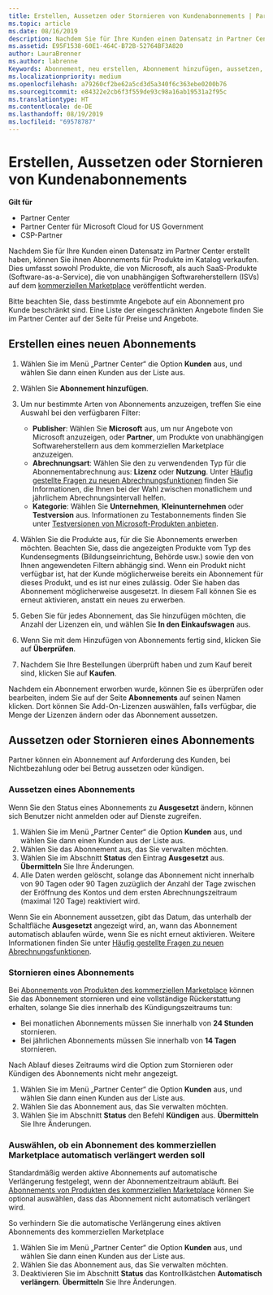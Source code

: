 ```yaml
---
title: Erstellen, Aussetzen oder Stornieren von Kundenabonnements | Partner Center
ms.topic: article
ms.date: 08/16/2019
description: Nachdem Sie für Ihre Kunden einen Datensatz in Partner Center erstellt haben, können Sie ihnen Abonnements für Produkte im Katalog verkaufen.
ms.assetid: E95F1538-60E1-464C-B72B-52764BF3A820
author: LauraBrenner
ms.author: labrenne
Keywords: Abonnement, neu erstellen, Abonnement hinzufügen, aussetzen, kündigen, stornieren, Aussetzung
ms.localizationpriority: medium
ms.openlocfilehash: a79260cf2be62a5cd3d5a340f6c363ebe0200b76
ms.sourcegitcommit: e84322e2cb6f3f559de93c98a16ab19531a2f95c
ms.translationtype: HT
ms.contentlocale: de-DE
ms.lasthandoff: 08/19/2019
ms.locfileid: "69578787"
---
```

# <a name="create-suspend-or-cancel-customer-subscriptions"></a>Erstellen, Aussetzen oder Stornieren von Kundenabonnements

**Gilt für**

-  Partner Center
-  Partner Center für Microsoft Cloud for US Government
-  CSP-Partner

Nachdem Sie für Ihre Kunden einen Datensatz im Partner Center erstellt haben, können Sie ihnen Abonnements für Produkte im Katalog verkaufen. Dies umfasst sowohl Produkte, die von Microsoft, als auch SaaS-Produkte (Software-as-a-Service), die von unabhängigen Softwareherstellern (ISVs) auf dem [kommerziellen Marketplace](https://azuremarketplace.microsoft.com/marketplace) veröffentlicht werden. 

Bitte beachten Sie, dass bestimmte Angebote auf ein Abonnement pro Kunde beschränkt sind. Eine Liste der eingeschränkten Angebote finden Sie im Partner Center auf der Seite für Preise und Angebote. 


## <a name="create-a-new-subscription"></a>Erstellen eines neuen Abonnements

1. Wählen Sie im Menü „Partner Center“ die Option **Kunden** aus, und wählen Sie dann einen Kunden aus der Liste aus.

2. Wählen Sie **Abonnement hinzufügen**.

3. Um nur bestimmte Arten von Abonnements anzuzeigen, treffen Sie eine Auswahl bei den verfügbaren Filter:
   - **Publisher**: Wählen Sie **Microsoft** aus, um nur Angebote von Microsoft anzuzeigen, oder **Partner**, um Produkte von unabhängigen Softwareherstellern aus dem kommerziellen Marketplace anzuzeigen.
   - **Abrechnungsart**: Wählen Sie den zu verwendenden Typ für die Abonnementabrechnung aus: **Lizenz** oder **Nutzung**. Unter [Häufig gestellte Fragen zu neuen Abrechnungsfunktionen](faq-about-new-billing-features.md) finden Sie Informationen, die Ihnen bei der Wahl zwischen monatlichem und jährlichem Abrechnungsintervall helfen.
   - **Kategorie**: Wählen Sie **Unternehmen**, **Kleinunternehmen** oder **Testversion** aus. Informationen zu Testabonnements finden Sie unter [Testversionen von Microsoft-Produkten anbieten](offer-your-customers-trials-of-microsoft-products.md).

4. Wählen Sie die Produkte aus, für die Sie Abonnements erwerben möchten. Beachten Sie, dass die angezeigten Produkte vom Typ des Kundensegments (Bildungseinrichtung, Behörde usw.) sowie den von Ihnen angewendeten Filtern abhängig sind. Wenn ein Produkt nicht verfügbar ist, hat der Kunde möglicherweise bereits ein Abonnement für dieses Produkt, und es ist nur eines zulässig. Oder Sie haben das Abonnement möglicherweise ausgesetzt. In diesem Fall können Sie es erneut aktivieren, anstatt ein neues zu erwerben.

5. Geben Sie für jedes Abonnement, das Sie hinzufügen möchten, die Anzahl der Lizenzen ein, und wählen Sie **In den Einkaufswagen** aus.

6. Wenn Sie mit dem Hinzufügen von Abonnements fertig sind, klicken Sie auf **Überprüfen**.

7. Nachdem Sie Ihre Bestellungen überprüft haben und zum Kauf bereit sind, klicken Sie auf **Kaufen**.

Nachdem ein Abonnement erworben wurde, können Sie es überprüfen oder bearbeiten, indem Sie auf der Seite **Abonnements** auf seinen Namen klicken. Dort können Sie Add-On-Lizenzen auswählen, falls verfügbar, die Menge der Lizenzen ändern oder das Abonnement aussetzen.


## <a name="suspend-or-cancel-a-subscription"></a>Aussetzen oder Stornieren eines Abonnements

Partner können ein Abonnement auf Anforderung des Kunden, bei Nichtbezahlung oder bei Betrug aussetzen oder kündigen.

### <a name="suspend-a-subscription"></a>Aussetzen eines Abonnements

Wenn Sie den Status eines Abonnements zu **Ausgesetzt** ändern, können sich Benutzer nicht anmelden oder auf Dienste zugreifen.

1.  Wählen Sie im Menü „Partner Center“ die Option **Kunden** aus, und wählen Sie dann einen Kunden aus der Liste aus.
2.  Wählen Sie das Abonnement aus, das Sie verwalten möchten.
3.  Wählen Sie im Abschnitt **Status** den Eintrag **Ausgesetzt** aus. **Übermitteln** Sie Ihre Änderungen.
4.  Alle Daten werden gelöscht, solange das Abonnement nicht innerhalb von 90 Tagen oder 90 Tagen zuzüglich der Anzahl der Tage zwischen der Eröffnung des Kontos und dem ersten Abrechnungszeitraum (maximal 120 Tage) reaktiviert wird.

Wenn Sie ein Abonnement aussetzen, gibt das Datum, das unterhalb der Schaltfläche **Ausgesetzt** angezeigt wird, an, wann das Abonnement automatisch ablaufen würde, wenn Sie es nicht erneut aktivieren. Weitere Informationen finden Sie unter [Häufig gestellte Fragen zu neuen Abrechnungsfunktionen](faq-about-new-billing-features.md).

### <a name="cancel-a-subscription"></a>Stornieren eines Abonnements

Bei [Abonnements von Produkten des kommerziellen Marketplace](sell-marketplace-products.md) können Sie das Abonnement stornieren und eine vollständige Rückerstattung erhalten, solange Sie dies innerhalb des Kündigungszeitraums tun: 

- Bei monatlichen Abonnements müssen Sie innerhalb von **24 Stunden** stornieren.
- Bei jährlichen Abonnements müssen Sie innerhalb von **14 Tagen** stornieren.

Nach Ablauf dieses Zeitraums wird die Option zum Stornieren oder Kündigen des Abonnements nicht mehr angezeigt.

1.  Wählen Sie im Menü „Partner Center“ die Option **Kunden** aus, und wählen Sie dann einen Kunden aus der Liste aus.
2.  Wählen Sie das Abonnement aus, das Sie verwalten möchten.
3.  Wählen Sie im Abschnitt **Status** den Befehl **Kündigen** aus. **Übermitteln** Sie Ihre Änderungen.

### <a name="choose-whether-to-automatically-renew-a-commercial-marketplace-subscription"></a>Auswählen, ob ein Abonnement des kommerziellen Marketplace automatisch verlängert werden soll

Standardmäßig werden aktive Abonnements auf automatische Verlängerung festgelegt, wenn der Abonnementzeitraum abläuft. Bei [Abonnements von Produkten des kommerziellen Marketplace](sell-marketplace-products.md) können Sie optional auswählen, dass das Abonnement nicht automatisch verlängert wird.

So verhindern Sie die automatische Verlängerung eines aktiven Abonnements des kommerziellen Marketplace

1.  Wählen Sie im Menü „Partner Center“ die Option **Kunden** aus, und wählen Sie dann einen Kunden aus der Liste aus.
2.  Wählen Sie das Abonnement aus, das Sie verwalten möchten.
3.  Deaktivieren Sie im Abschnitt **Status** das Kontrollkästchen **Automatisch verlängern**. **Übermitteln** Sie Ihre Änderungen.


 



